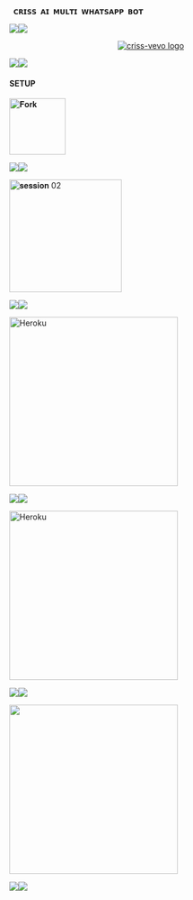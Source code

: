      𝗖𝗥𝗜𝗦𝗦 𝗔𝗜 𝗠𝗨𝗟𝗧𝗜 𝗪𝗛𝗔𝗧𝗦𝗔𝗣𝗣 𝗕𝗢𝗧
<a><img src='https://i.imgur.com/LyHic3i.gif'/></a><a><img src='https://i.imgur.com/LyHic3i.gif'/></a>

<p align="center">
  <a href="https://github.com/criss-vevo">
    <img alt="criss-vevo logo"  src="https://files.catbox.moe/j67u2n.jpg">
  </a>
</p>

<a><img src='https://i.imgur.com/LyHic3i.gif'/></a><a><img src='https://i.imgur.com/LyHic3i.gif'/></a>


#### SETUP 


<p align="left">
<a href="https://github.com/criss-vevo/CRISS-AI/fork"><img src="https://img.shields.io/badge/Fork-white" alt="𝐅𝐨𝐫𝐤" width="100"></a>


<a><img src='https://i.imgur.com/LyHic3i.gif'/></a><a><img src='https://i.imgur.com/LyHic3i.gif'/></a>



 <p align="left">
<a href="https://criss-vevo-a58c8cd81fc9.herokuapp.com"><img src="https://img.shields.io/badge/Get%20Session%20-Firebrick" alt=" 𝐬𝐞𝐬𝐬𝐢𝐨𝐧 02" width="200"></a>

<a><img src='https://i.imgur.com/LyHic3i.gif'/></a><a><img src='https://i.imgur.com/LyHic3i.gif'/></a>


<p align="left">
<a href="https://criss-ai.vercel.app" target="_blank"><img title="DEPLOY-ON HEROKU" src="https://img.shields.io/badge/DEPLOY%20ON%20HEROKU-blue"" alt="Heroku" width="300"></a>
</p>
  
<a><img src='https://i.imgur.com/LyHic3i.gif'/></a><a><img src='https://i.imgur.com/LyHic3i.gif'/></a>

<p align="left">
<a href="https://dashboard.render.com/blueprint/new?repo=https%3A%2F%2Fgithub.com%2Fcriss-vevo%2FCRISS-AI" target="_blank"><img title="DEPLOY-ON RENDER" src="https://img.shields.io/badge/DEPLOY%20ON%20RENDER-red" alt="Heroku" width="300"></a>
</p>

<a><img src='https://i.imgur.com/LyHic3i.gif'/></a><a><img src='https://i.imgur.com/LyHic3i.gif'/></a>

<div align="left">
  <a href="https://whatsapp.com/channel/0029VbAhCy8EquiTSb5pMS3t">
    <img src="https://img.shields.io/badge/Join-WhatsApp%20Channel-25D366?style=for-the-badge&logo=whatsapp&logoColor=white&labelColor=000000" width="300"></a>
  </a>
</div>

<a><img src='https://i.imgur.com/LyHic3i.gif'/></a><a><img src='https://i.imgur.com/LyHic3i.gif'/></a>


